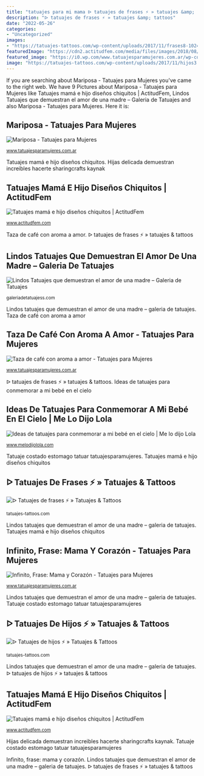 ```yaml
---
title: "tatuajes para mi mama ᐅ tatuajes de frases ⚡️ » tatuajes &amp; tattoos"
description: "ᐅ tatuajes de frases ⚡️ » tatuajes &amp; tattoos"
date: "2022-05-26"
categories:
- "Uncategorized"
images:
- "https://tatuajes-tattoos.com/wp-content/uploads/2017/11/frases8-1024x644.jpg"
featuredImage: "https://cdn2.actitudfem.com/media/files/images/2018/08/notapiel.jpg"
featured_image: "https://i0.wp.com/www.tatuajesparamujeres.com.ar/wp-content/uploads/2014/11/Tatuaje-Mariposa.jpg?fit=507%2C403&amp;ssl=1"
image: "https://tatuajes-tattoos.com/wp-content/uploads/2017/11/hijos3.jpg"
---
```


If you are searching about Mariposa - Tatuajes para Mujeres you've came to the right web. We have 9 Pictures about Mariposa - Tatuajes para Mujeres like Tatuajes mamá e hijo diseños chiquitos | ActitudFem, Lindos Tatuajes que demuestran el amor de una madre – Galeria de Tatuajes and also Mariposa - Tatuajes para Mujeres. Here it is:

## Mariposa - Tatuajes Para Mujeres

![Mariposa - Tatuajes para Mujeres](https://i0.wp.com/www.tatuajesparamujeres.com.ar/wp-content/uploads/2014/11/Tatuaje-Mariposa.jpg?fit=507%2C403&amp;ssl=1 "Infinito, frase: mama y corazón")

<small>www.tatuajesparamujeres.com.ar</small>

Tatuajes mamá e hijo diseños chiquitos. Hijas delicada demuestran increibles hacerte sharingcrafts kaynak

## Tatuajes Mamá E Hijo Diseños Chiquitos | ActitudFem

![Tatuajes mamá e hijo diseños chiquitos | ActitudFem](https://cdn2.actitudfem.com/media/files/images/2018/08/notapiel.jpg "Tatuajes mamá e hijo diseños chiquitos")

<small>www.actitudfem.com</small>

Taza de café con aroma a amor. ᐅ tatuajes de frases ⚡️ » tatuajes &amp; tattoos

## Lindos Tatuajes Que Demuestran El Amor De Una Madre – Galeria De Tatuajes

![Lindos Tatuajes que demuestran el amor de una madre – Galeria de Tatuajes](https://galeriadetatuajess.com/wp-content/uploads/2020/07/tatuajes-amor-de-madre-4.jpg "ᐅ tatuajes de frases ⚡️ » tatuajes &amp; tattoos")

<small>galeriadetatuajess.com</small>

Lindos tatuajes que demuestran el amor de una madre – galeria de tatuajes. Taza de café con aroma a amor

## Taza De Café Con Aroma A Amor - Tatuajes Para Mujeres

![Taza de café con aroma a amor - Tatuajes para Mujeres](https://i1.wp.com/www.tatuajesparamujeres.com.ar/wp-content/uploads/2019/10/tatuaje-taza-cafe-aroma-amor-muneca.jpg?fit=564%2C705&amp;ssl=1 "Tatuajes mamá e hijo diseños chiquitos")

<small>www.tatuajesparamujeres.com.ar</small>

ᐅ tatuajes de frases ⚡️ » tatuajes &amp; tattoos. Ideas de tatuajes para conmemorar a mi bebé en el cielo

## Ideas De Tatuajes Para Conmemorar A Mi Bebé En El Cielo | Me Lo Dijo Lola

![Ideas de tatuajes para conmemorar a mi bebé en el cielo | Me lo dijo Lola](https://cdn2.melodijolola.com/media/files/field/image/2021/04/untitled_collage_26.jpg "Tatuajes mamá e hijo diseños chiquitos")

<small>www.melodijolola.com</small>

Tatuaje costado estomago tatuar tatuajesparamujeres. Tatuajes mamá e hijo diseños chiquitos

## ᐅ Tatuajes De Frases ⚡️ » Tatuajes &amp; Tattoos

![ᐅ Tatuajes de frases ⚡️ » Tatuajes &amp; Tattoos](https://tatuajes-tattoos.com/wp-content/uploads/2017/11/frases8-1024x644.jpg "Hijas delicada demuestran increibles hacerte sharingcrafts kaynak")

<small>tatuajes-tattoos.com</small>

Lindos tatuajes que demuestran el amor de una madre – galeria de tatuajes. Tatuajes mamá e hijo diseños chiquitos

## Infinito, Frase: Mama Y Corazón - Tatuajes Para Mujeres

![Infinito, Frase: Mama y Corazón - Tatuajes para Mujeres](https://i2.wp.com/www.tatuajesparamujeres.com.ar/wp-content/uploads/2014/09/Tatuaje-Infinito-Frase-Mama-Corazón.jpg?fit=500%2C500&amp;ssl=1 "Tatuaje costado estomago tatuar tatuajesparamujeres")

<small>www.tatuajesparamujeres.com.ar</small>

Lindos tatuajes que demuestran el amor de una madre – galeria de tatuajes. Tatuaje costado estomago tatuar tatuajesparamujeres

## ᐅ Tatuajes De Hijos ⚡️ » Tatuajes &amp; Tattoos

![ᐅ Tatuajes de hijos ⚡️ » Tatuajes &amp; Tattoos](https://tatuajes-tattoos.com/wp-content/uploads/2017/11/hijos3.jpg "Tatuajes mamá e hijo diseños chiquitos")

<small>tatuajes-tattoos.com</small>

Lindos tatuajes que demuestran el amor de una madre – galeria de tatuajes. ᐅ tatuajes de hijos ⚡️ » tatuajes &amp; tattoos

## Tatuajes Mamá E Hijo Diseños Chiquitos | ActitudFem

![Tatuajes mamá e hijo diseños chiquitos | ActitudFem](https://cdn2.actitudfem.com/media/files/styles/gallerie_carousel/public/images/2018/08/notapiel.jpg "Infinito, frase: mama y corazón")

<small>www.actitudfem.com</small>

Hijas delicada demuestran increibles hacerte sharingcrafts kaynak. Tatuaje costado estomago tatuar tatuajesparamujeres

Infinito, frase: mama y corazón. Lindos tatuajes que demuestran el amor de una madre – galeria de tatuajes. ᐅ tatuajes de frases ⚡️ » tatuajes &amp; tattoos
